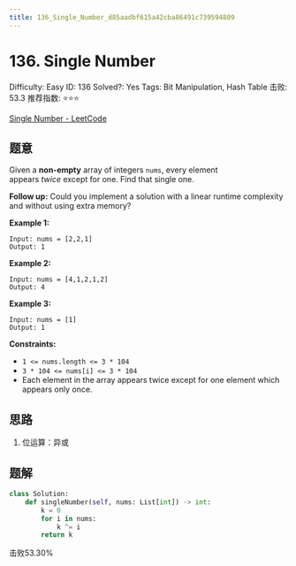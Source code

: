 ```yaml
---
title: 136_Single_Number_d85aadbf615a42cba86491c739594809
---
```


# 136. Single Number

Difficulty: Easy
ID: 136
Solved?: Yes
Tags: Bit Manipulation, Hash Table
击败: 53.3
推荐指数: ⭐⭐⭐

[Single Number - LeetCode](https://leetcode.com/problems/single-number/)

## 题意

Given a **non-empty** array of integers `nums`, every element appears *twice* except for one. Find that single one.

**Follow up:** Could you implement a solution with a linear runtime complexity and without using extra memory?

**Example 1:**

```
Input: nums = [2,2,1]
Output: 1

```

**Example 2:**

```
Input: nums = [4,1,2,1,2]
Output: 4

```

**Example 3:**

```
Input: nums = [1]
Output: 1

```

**Constraints:**

- `1 <= nums.length <= 3 * 104`
- `3 * 104 <= nums[i] <= 3 * 104`
- Each element in the array appears twice except for one element which appears only once.

## 思路

1. 位运算：异或

## 题解

```python
class Solution:
    def singleNumber(self, nums: List[int]) -> int:
        k = 0
        for i in nums:
            k ^= i
        return k
```

击败53.30%